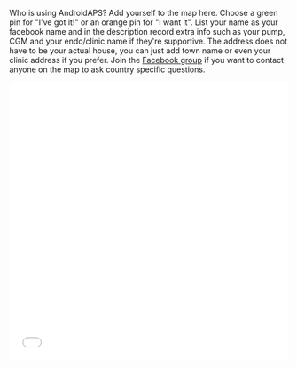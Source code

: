 Who is using AndroidAPS? Add yourself to the map here. Choose a green pin for "I've got it!" or an orange pin for "I want it". List your name as your facebook name and in the description record extra info such as your pump, CGM and your endo/clinic name if they're supportive. The address does not have to be your actual house, you can just add town name or even your clinic address if you prefer. Join the [Facebook group](https://www.facebook.com/groups/1900195340201874/) if you want to contact anyone on the map to ask country specific questions.

<iframe frameborder=0 style='width:100%;height:500px' src='//zeemaps.com/pub?group=2617973&legend=1&h=green,orange'></iframe>